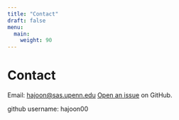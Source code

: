 ```yaml
---
title: "Contact"
draft: false
menu:
  main:
    weight: 90
---
```


# Contact

Email: hajoon@sas.upenn.edu
[Open an issue](https://github.com/hajoon00/hugo-mock-landing-page-autodeployed/issues/new) on GitHub.

github username: hajoon00
